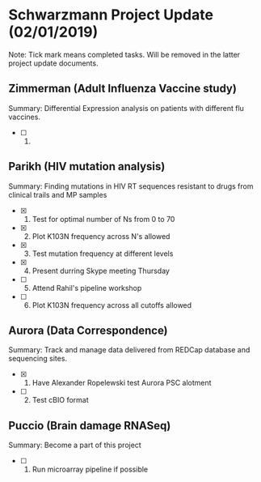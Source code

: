 # **Schwarzmann Project Update (02/01/2019)**
Note: Tick mark means completed tasks. Will be removed in the latter project update documents.

## Zimmerman (Adult Influenza Vaccine study)
Summary: Differential Expression analysis on patients with different flu vaccines.
- [ ] 1. 

## Parikh (HIV mutation analysis)
Summary: Finding mutations in  HIV RT sequences resistant to drugs from clinical trails and MP samples
- [x] 1. Test for optimal number of Ns from 0 to 70
- [x] 2. Plot K103N frequency across N's allowed
- [x] 3. Test mutation frequency at different levels
- [x] 4. Present durring Skype meeting Thursday
- [ ] 5. Attend Rahil's pipeline workshop
- [ ] 6. Plot K103N frequency across all cutoffs allowed

## Aurora (Data Correspondence)
Summary: Track and manage data delivered from REDCap database and sequencing sites.
- [x] 1. Have Alexander Ropelewski test Aurora PSC alotment 
- [ ] 2. Test cBIO format

## Puccio (Brain damage RNASeq)
Summary: Become a part of this project
- [ ] 1. Run microarray pipeline if possible
